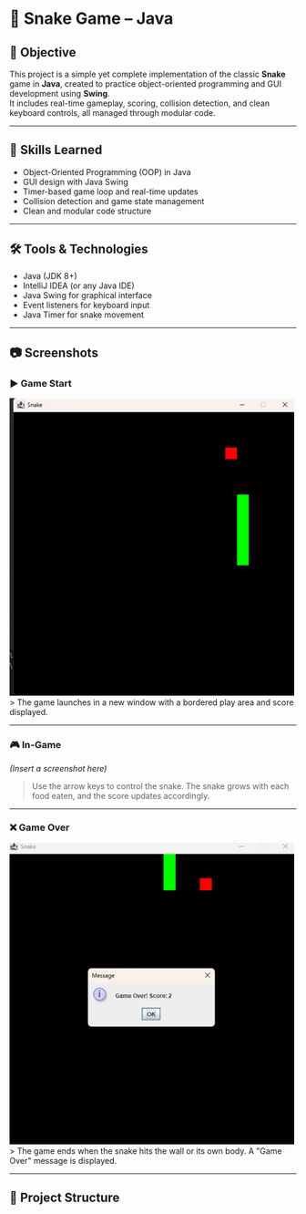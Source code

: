# 🐍 Snake Game – Java

## 🎯 Objective

This project is a simple yet complete implementation of the classic **Snake** game in **Java**, created to practice object-oriented programming and GUI development using **Swing**.  
It includes real-time gameplay, scoring, collision detection, and clean keyboard controls, all managed through modular code.

---

## 🧠 Skills Learned

- Object-Oriented Programming (OOP) in Java  
- GUI design with Java Swing  
- Timer-based game loop and real-time updates  
- Collision detection and game state management  
- Clean and modular code structure

---

## 🛠️ Tools & Technologies

- Java (JDK 8+)  
- IntelliJ IDEA (or any Java IDE)  
- Java Swing for graphical interface  
- Event listeners for keyboard input  
- Java Timer for snake movement

---

## 📷 Screenshots

### ▶️ Game Start  
<img src="in game.png" alt="in game Screenshot" width="500">
> The game launches in a new window with a bordered play area and score displayed.

---

### 🎮 In-Game  
*(Insert a screenshot here)*  
> Use the arrow keys to control the snake. The snake grows with each food eaten, and the score updates accordingly.

---

### ❌ Game Over  
<img src="snake game.png" alt="Snake Game Screenshot" width="500">
> The game ends when the snake hits the wall or its own body. A "Game Over" message is displayed.

---

## 📂 Project Structure

